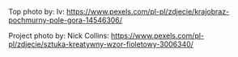 Top photo by: 
    Iv: https://www.pexels.com/pl-pl/zdjecie/krajobraz-pochmurny-pole-gora-14546306/

Project photo by:
    Nick Collins: https://www.pexels.com/pl-pl/zdjecie/sztuka-kreatywny-wzor-fioletowy-3006340/
